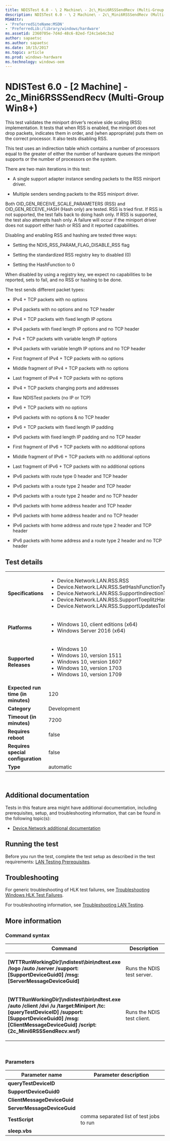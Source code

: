```yaml
---
title: NDISTest 6.0 - \ 2 Machine\ - 2c\_Mini6RSSSendRecv (Multi-Group Win8+)
description: NDISTest 6.0 - \ 2 Machine\ - 2c\_Mini6RSSSendRecv (Multi-Group Win8+)
MSHAttr:
- 'PreferredSiteName:MSDN'
- 'PreferredLib:/library/windows/hardware'
ms.assetid: 2360705e-7d4d-48c6-82ed-f24c1eb4c3a2
author: sapaetsc
ms.author: sapaetsc
ms.date: 10/15/2017
ms.topic: article
ms.prod: windows-hardware
ms.technology: windows-oem
---
```


# <span id="p_hlk_test.6ce7b1b3-c5f2-4fe0-99f4-dbf55971411b"></span>NDISTest 6.0 - \[2 Machine\] - 2c\_Mini6RSSSendRecv (Multi-Group Win8+)


This test validates the miniport driver’s receive side scaling (RSS) implementation. It tests that when RSS is enabled, the miniport does not drop packets, indicates them in order, and (when appropriate) puts them on the correct processor. It also tests disabling RSS.

This test uses an indirection table which contains a number of processors equal to the greater of either the number of hardware queues the miniport supports or the number of processors on the system.

There are two main iterations in this test:

-   A single support adapter instance sending packets to the RSS miniport driver.

-   Multiple senders sending packets to the RSS miniport driver.

Both OID\_GEN\_RECEIVE\_SCALE\_PARAMETERS (RSS) and OID\_GEN\_RECEIVE\_HASH (Hash only) are tested. RSS is tried first. If RSS is not supported, the test falls back to doing hash only. If RSS is supported, the test also attempts hash only. A failure will occur if the miniport driver does not support either hash or RSS and it reported capabilities.

Disabling and enabling RSS and hashing are tested three ways:

-   Setting the NDIS\_RSS\_PARAM\_FLAG\_DISABLE\_RSS flag

-   Setting the standardized RSS registry key to disabled (0)

-   Setting the HashFunction to 0

When disabled by using a registry key, we expect no capabilities to be reported, sets to fail, and no RSS or hashing to be done.

The test sends different packet types:

-   IPv4 + TCP packets with no options

-   IPv4 packets with no options and no TCP header

-   IPv4 + TCP packets with fixed length IP options

-   IPv4 packets with fixed length IP options and no TCP header

-   Pv4 + TCP packets with variable length IP options

-   IPv4 packets with variable length IP options and no TCP header

-   First fragment of IPv4 + TCP packets with no options

-   Middle fragment of IPv4 + TCP packets with no options

-   Last fragment of IPv4 + TCP packets with no options

-   IPv4 + TCP packets changing ports and addresses

-   Raw NDISTest packets (no IP or TCP)

-   IPv6 + TCP packets with no options

-   IPv6 packets with no options & no TCP header

-   IPv6 + TCP packets with fixed length IP padding

-   IPv6 packets with fixed length IP padding and no TCP header

-   First fragment of IPv6 + TCP packets with no additional options

-   Middle fragment of IPv6 + TCP packets with no additional options

-   Last fragment of IPv6 + TCP packets with no additional options

-   IPv6 packets with route type 0 header and TCP header

-   IPv6 packets with a route type 2 header and TCP header

-   IPv6 packets with a route type 2 header and no TCP header

-   IPv6 packets with home address header and TCP header

-   IPv6 packets with home address header and no TCP header

-   IPv6 packets with home address and route type 2 header and TCP header

-   IPv6 packets with home address and a route type 2 header and no TCP header

## Test details
|||
|---|---|
| **Specifications**  | <ul><li>Device.Network.LAN.RSS.RSS</li><li>Device.Network.LAN.RSS.SetHashFunctionTypeAndValue</li><li>Device.Network.LAN.RSS.SupportIndirectionTablesSizes</li><li>Device.Network.LAN.RSS.SupportToeplitzHashFunction</li><li>Device.Network.LAN.RSS.SupportUpdatesToRSSInfo</li></ul> |  
| **Platforms**   | <ul><li>Windows 10, client editions (x64)</li><li>Windows Server 2016 (x64)</li></ul> |
| **Supported Releases** | <ul><li>Windows 10</li><li>Windows 10, version 1511</li><li>Windows 10, version 1607</li><li>Windows 10, version 1703</li><li>Windows 10, version 1709</li></ul> |
|**Expected run time (in minutes)**| 120 |
|**Category**| Development |
|**Timeout (in minutes)**| 7200 |
|**Requires reboot**| false |
|**Requires special configuration**| false |
|**Type**| automatic |

 

## <span id="Additional_documentation"></span><span id="additional_documentation"></span><span id="ADDITIONAL_DOCUMENTATION"></span>Additional documentation


Tests in this feature area might have additional documentation, including prerequisites, setup, and troubleshooting information, that can be found in the following topic(s):

-   [Device.Network additional documentation](device-network-additional-documentation.md)

## <span id="Running_the_test"></span><span id="running_the_test"></span><span id="RUNNING_THE_TEST"></span>Running the test


Before you run the test, complete the test setup as described in the test requirements: [LAN Testing Prerequisites](lan-testing-prerequisites.md).

## <span id="Troubleshooting"></span><span id="troubleshooting"></span><span id="TROUBLESHOOTING"></span>Troubleshooting


For generic troubleshooting of HLK test failures, see [Troubleshooting Windows HLK Test Failures](..\user\troubleshooting-windows-hlk-test-failures.md).

For troubleshooting information, see [Troubleshooting LAN Testing](troubleshooting-lan-testing.md).

## <span id="More_information"></span><span id="more_information"></span><span id="MORE_INFORMATION"></span>More information


### <span id="Command_syntax"></span><span id="command_syntax"></span><span id="COMMAND_SYNTAX"></span>Command syntax

<table>
<colgroup>
<col width="50%" />
<col width="50%" />
</colgroup>
<thead>
<tr class="header">
<th>Command</th>
<th>Description</th>
</tr>
</thead>
<tbody>
<tr class="odd">
<td><p><strong>[WTTRunWorkingDir]\ndistest\bin\ndtest.exe /logo /auto /server /support:[SupportDeviceGuid0] /msg:[ServerMessageDeviceGuid]</strong></p></td>
<td><p>Runs the NDIS test server.</p></td>
</tr>
<tr class="even">
<td><p><strong>[WTTRunWorkingDir]\ndistest\bin\ndtest.exe /auto /client /dvi /u /target:Miniport /tc:[queryTestDeviceID] /support:[SupportDeviceGuid0] /msg:[ClientMessageDeviceGuid] /script:{2c_Mini6RSSSendRecv.wsf}</strong></p></td>
<td><p>Runs the NDIS test client.</p></td>
</tr>
</tbody>
</table>

 

### <span id="Parameters"></span><span id="parameters"></span><span id="PARAMETERS"></span>Parameters

| Parameter name              | Parameter description                    |
|-----------------------------|------------------------------------------|
| **queryTestDeviceID**       |                                          |
| **SupportDeviceGuid0**      |                                          |
| **ClientMessageDeviceGuid** |                                          |
| **ServerMessageDeviceGuid** |                                          |
| **TestScript**              | comma separated list of test jobs to run |
| **sleep.vbs**               |                                          |

 

 

 






